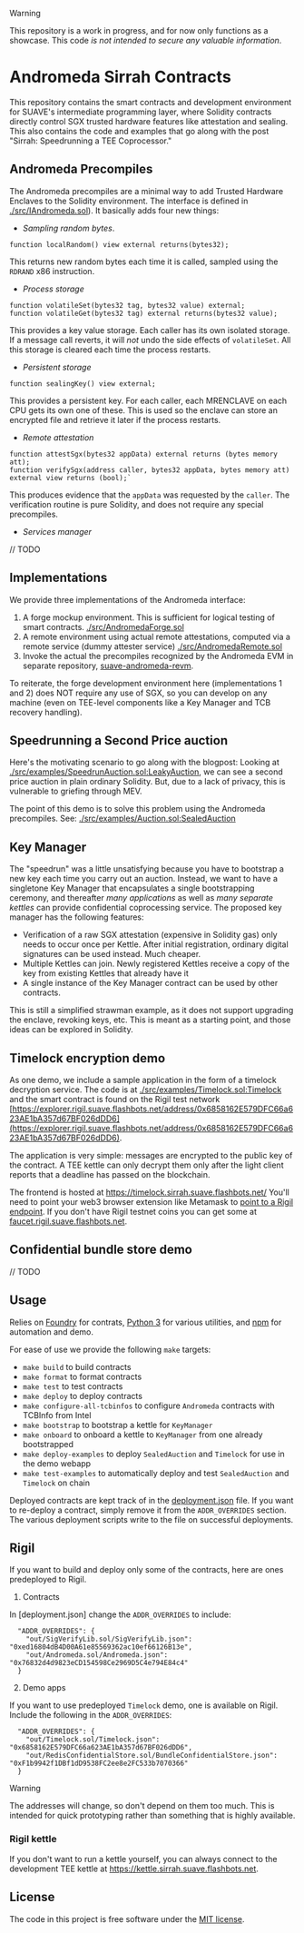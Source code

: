 > [!WARNING]
> This repository is a work in progress, and for now only functions as a showcase. This code *is not intended to secure any valuable information*.

# Andromeda Sirrah Contracts

This repository contains the smart contracts and development environment for SUAVE's intermediate programming layer, where Solidity contracts directly control SGX trusted hardware features like attestation and sealing. This also contains the code and examples that go along with the post "Sirrah: Speedrunning a TEE Coprocessor."

## Andromeda Precompiles

The Andromeda precompiles are a minimal way to add Trusted Hardware Enclaves to the Solidity environment.
The interface is defined in [./src/IAndromeda.sol](./src/IAndromeda.sol)). It basically adds four new things:

- *Sampling random bytes*.

```solidity
function localRandom() view external returns(bytes32);
```

This returns new random bytes each time it is called, sampled using the `RDRAND` x86 instruction.

- *Process storage*

```solidity
function volatileSet(bytes32 tag, bytes32 value) external;
function volatileGet(bytes32 tag) external returns(bytes32 value);
```

This provides a key value storage. Each caller has its own isolated storage. If a message call reverts, it will *not* undo the side effects of `volatileSet`. All this storage is cleared each time the process restarts.

- *Persistent storage*

```solidity
function sealingKey() view external;
```
This provides a persistent key. For each caller, each MRENCLAVE on each CPU gets its own one of these. This is used so the enclave can store an encrypted file and retrieve it later if the process restarts.

- *Remote attestation*

 ```solidity
function attestSgx(bytes32 appData) external returns (bytes memory att);
function verifySgx(address caller, bytes32 appData, bytes memory att) external view returns (bool);`
```

This produces evidence that the `appData` was requested by the `caller`. The verification routine is pure Solidity, and does not require any special precompiles.

- *Services manager*

// TODO

## Implementations
We provide three implementations of the Andromeda interface:

1. A forge mockup environment. This is sufficient for logical testing of smart contracts. [./src/AndromedaForge.sol](./src/AndromedaForge.sol)
2. A remote environment using actual remote attestations, computed via a remote service (dummy attester service) [./src/AndromedaRemote.sol](./src/AndromedaRemote.sol)
3. Invoke the actual the precompiles recognized by the Andromeda EVM in separate repository, [suave-andromeda-revm](https://github.com/flashbots/suave-andromeda-revm/).

To reiterate, the forge development environment here (implementations 1 and 2) does NOT require any use of SGX, so you can develop on any machine (even on TEE-level components like a Key Manager and TCB recovery handling).

## Speedrunning a Second Price auction

Here's the motivating scenario to go along with the blogpost: Looking at [./src/examples/SpeedrunAuction.sol:LeakyAuction](./src/examples/SpeedrunAuction.sol), we can see a second price auction in plain ordinary Solidity. But, due to a lack of privacy, this is vulnerable to griefing through MEV.

The point of this demo is to solve this problem using the Andromeda precompiles. See: [./src/examples/Auction.sol:SealedAuction](./src/examples/Auction.sol)

## Key Manager

The "speedrun" was a little unsatisfying because you have to bootstrap a new key each time you carry out an auction. Instead, we want to have a singletone Key Manager that encapsulates a single bootstrapping ceremony, and thereafter *many applications* as well as *many separate kettles* can provide confidential coprocessing service. The proposed key manager has the following features:

- Verification of a raw SGX attestation (expensive in Solidity gas) only needs to occur once per Kettle. After initial registration, ordinary digital signatures can be used instead. Much cheaper.
- Multiple Kettles can join. Newly registered Kettles receive a copy of the key from existing Kettles that already have it
- A single instance of the Key Manager contract can be used by other contracts.

This is still a simplified strawman example, as it does not support upgrading the enclave, revoking keys, etc. This is meant as a starting point, and those ideas can be explored in Solidity.

## Timelock encryption demo

As one demo, we include a sample application in the form of a timelock decryption service.
The code is at [./src/examples/Timelock.sol:Timelock](./src/examples/Timelock.sol)
and the smart contract is found on the Rigil test network [https://explorer.rigil.suave.flashbots.net/address/0x6858162E579DFC66a623AE1bA357d67BF026dDD6](https://explorer.rigil.suave.flashbots.net/address/0x6858162E579DFC66a623AE1bA357d67BF026dDD6).

The application is very simple: messages are encrypted to the public key of the contract. A TEE kettle can only decrypt them only after the light client reports that a deadline has passed on the blockchain. 

The frontend is hosted at https://timelock.sirrah.suave.flashbots.net/
You'll need to point your web3 browser extension like Metamask to [point to a Rigil endpoint](https://github.com/flashbots/suave-specs/tree/main/specs/rigil). If you don't have Rigil testnet coins you can get some at [faucet.rigil.suave.flashbots.net](https://faucet.rigil.suave.flashbots.net).

## Confidential bundle store demo

// TODO

## Usage

Relies on [Foundry](https://getfoundry.sh/) for contrats, [Python 3](https://www.python.org/downloads/) for various utilities, and [npm](https://nodejs.org/en) for automation and demo.  

For ease of use we provide the following `make` targets:
* `make build` to build contracts
* `make format` to format contracts
* `make test` to test contracts
* `make deploy` to deploy contracts
* `make configure-all-tcbinfos` to configure `Andromeda` contracts with TCBInfo from Intel
* `make bootstrap` to bootstrap a kettle for `KeyManager`
* `make onboard` to onboard a kettle to `KeyManager` from one already bootstrapped
* `make deploy-examples` to deploy `SealedAuction` and `Timelock` for use in the demo webapp
* `make test-examples` to automatically deploy and test `SealedAuction` and `Timelock` on chain

Deployed contracts are kept track of in the [deployment.json](deployment.json) file. If you want to re-deploy a contract, simply remove it from the `ADDR_OVERRIDES` section. The various deployment scripts write to the file on successful deployments.

## Rigil

If you want to build and deploy only some of the contracts, here are ones predeployed to Rigil.

1. Contracts

In [deployment.json] change the `ADDR_OVERRIDES` to include:

```
  "ADDR_OVERRIDES": {
    "out/SigVerifyLib.sol/SigVerifyLib.json": "0xed16804dB4D00A61e85569362ac10ef66126B13e",
    "out/Andromeda.sol/Andromeda.json": "0x76832d4d9823eCD154598Ce2969D5C4e794E84c4"
  }
```

2. Demo apps

If you want to use predeployed `Timelock` demo, one is available on Rigil. Include the following in the `ADDR_OVERRIDES`:

```
  "ADDR_OVERRIDES": {
    "out/Timelock.sol/Timelock.json": "0x6858162E579DFC66a623AE1bA357d67BF026dDD6",
    "out/RedisConfidentialStore.sol/BundleConfidentialStore.json": "0xF1b9942f1DBf1dD9538FC2ee8e2FC533b7070366"
  }
```

> [!WARNING]
> The addresses will change, so don't depend on them too much. This is intended for quick prototyping rather than something that is highly available.


### Rigil kettle

If you don't want to run a kettle yourself, you can always connect to the development TEE kettle at https://kettle.sirrah.suave.flashbots.net.

## License

The code in this project is free software under the [MIT license](LICENSE).
